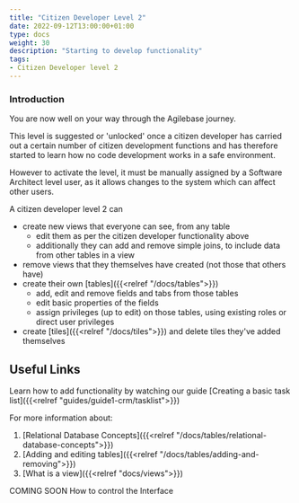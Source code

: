 ```yaml
---
title: "Citizen Developer Level 2"
date: 2022-09-12T13:00:00+01:00
type: docs
weight: 30
description: "Starting to develop functionality"
tags:
- Citizen Developer level 2
---
```


### Introduction
You are now well on your way through the Agilebase journey. 
 
This level is suggested or 'unlocked' once a citizen developer has carried out a certain number of citizen development functions and has therefore started to learn how no code development works in a safe environment.

However to activate the level, it must be manually assigned by a Software Architect level user, as it allows changes to the system which can affect other users.

A citizen developer level 2 can
* create new views that everyone can see, from any table
	- edit them as per the citizen developer functionality above
	- additionally they can add and remove simple joins, to include data from other tables in a view
* remove views that they themselves have created (not those that others have)
* create their own [tables]({{<relref "/docs/tables">}})
	- add, edit and remove fields and tabs from those tables
	- edit basic properties of the fields
	- assign privileges (up to edit) on those tables, using existing roles or direct user privileges
* create [tiles]({{<relref "/docs/tiles">}}) and delete tiles they've added themselves

## Useful Links
Learn how to add functionality by watching our guide [Creating a basic task list]({{<relref "guides/guide1-crm/tasklist">}})

For more information about:
1. [Relational Database Concepts]({{<relref "/docs/tables/relational-database-concepts">}})	
2. [Adding and editing tables]({{<relref "/docs/tables/adding-and-removing">}})
3. [What is a view]({{<relref "docs/views">}})	

COMING SOON How to control the Interface
